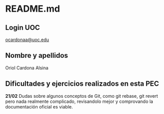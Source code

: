 # README.md
## Login UOC
ocardonaa@uoc.edu

## Nombre y apellidos
Oriol Cardona Alsina

## Dificultades y ejercicios realizados en esta PEC
**21/02**
Dudas sobre algunos conceptos de Git, como git rebase, git revert pero nada realmente complicado, revisandolo mejor y comprovando la documentación oficial es viable.